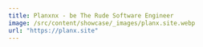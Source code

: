 ```yaml
---
title: Planxnx - be The Rude Software Engineer
image: /src/content/showcase/_images/planx.site.webp
url: "https://planx.site"
---
```

